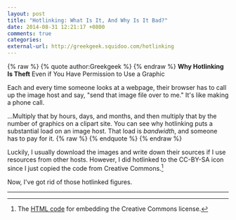 ```yaml
---
layout: post
title: "Hotlinking: What Is It, And Why Is It Bad?"
date: 2014-08-31 12:21:17 +0800
comments: true
categories: 
external-url: http://greekgeek.squidoo.com/hotlinking
---
```


{% raw %}
{% quote author:Greekgeek %}
{% endraw %}
<strong>Why Hotlinking Is Theft</strong>
Even if You Have Permission to Use a Graphic

Each and every time someone looks at a webpage, their browser has to call up the image host and say, "send that image file over to me." It's like making a phone call.

...Multiply that by hours, days, and months, and then multiply that by the number of graphics on a clipart site. You can see why hotlinking puts a substantial load on an image host. That load is <em>bandwidth</em>, and someone has to pay for it.
{% raw %}
{% endquote %}
{% endraw %}

Luckily, I usually download the images and write down their sources if
I use resources from other hosts.  However, I did hotlinked to the
CC-BY-SA icon since I just copied the code from Creative Commons.[^1]

Now, I've got rid of those hotlinked figures.

---
[^1]:
    The [HTML code][code] for embedding the Creative Commons license.

[code]: https://creativecommons.org/choose/results-one?license_code=by-sa&amp;jurisdiction=&amp;version=4.0&amp;lang=en
